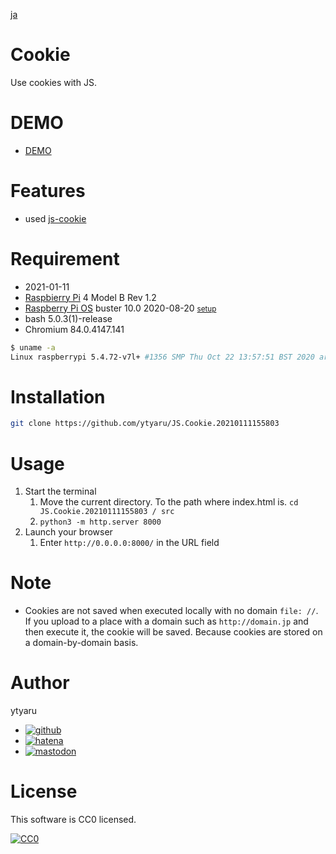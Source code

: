 [ja](./README.ja.md)

# Cookie

Use cookies with JS.

# DEMO

* [DEMO](https://ytyaru.github.io/JS.Cookie.20210111155803/)

# Features

* used [js-cookie][]

[js-cookie]:https://github.com/js-cookie/js-cookie

# Requirement

* <time datetime="2021-01-11T15:57:57+0900">2021-01-11</time>
* [Raspbierry Pi](https://ja.wikipedia.org/wiki/Raspberry_Pi) 4 Model B Rev 1.2
* [Raspberry Pi OS](https://ja.wikipedia.org/wiki/Raspbian) buster 10.0 2020-08-20 <small>[setup](http://ytyaru.hatenablog.com/entry/2020/10/06/111111)</small>
* bash 5.0.3(1)-release
* Chromium 84.0.4147.141

```sh
$ uname -a
Linux raspberrypi 5.4.72-v7l+ #1356 SMP Thu Oct 22 13:57:51 BST 2020 armv7l GNU/Linux
```

# Installation

```sh
git clone https://github.com/ytyaru/JS.Cookie.20210111155803
```

# Usage

1. Start the terminal
    1. Move the current directory. To the path where index.html is. `cd JS.Cookie.20210111155803 / src`
    2. `python3 -m http.server 8000`
2. Launch your browser
    1. Enter `http://0.0.0.0:8000/` in the URL field

# Note

* Cookies are not saved when executed locally with no domain `file: //`. If you upload to a place with a domain such as `http://domain.jp` and then execute it, the cookie will be saved. Because cookies are stored on a domain-by-domain basis.

# Author

ytyaru

* [![github](http://www.google.com/s2/favicons?domain=github.com)](https://github.com/ytyaru "github")
* [![hatena](http://www.google.com/s2/favicons?domain=www.hatena.ne.jp)](http://ytyaru.hatenablog.com/ytyaru "hatena")
* [![mastodon](http://www.google.com/s2/favicons?domain=mstdn.jp)](https://mstdn.jp/web/accounts/233143 "mastdon")

# License

This software is CC0 licensed.

[![CC0](http://i.creativecommons.org/p/zero/1.0/88x31.png "CC0")](http://creativecommons.org/publicdomain/zero/1.0/deed.en)

